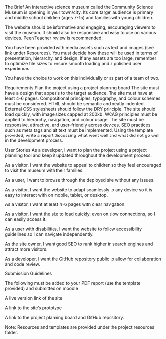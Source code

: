 The Brief
An interactive science museum called the Community Science Museum is opening in your town/city. Its core target audience is primary and middle school children (ages 7-15) and families with young children.

The website should be informative and engaging, encouraging viewers to visit the museum. It should also be responsive and easy to use on various devices. Peer/Teacher review is recommended.

You have been provided with media assets such as text and images (see link under Resources). You must decide how these will be used in terms of presentation, hierarchy, and design. If any assets are too large, remember to optimize file sizes to ensure smooth loading and a polished user experience.

You have the choice to work on this individually or as part of a team of two.

Requirements
Plan the project using a project planning board
The site must have a design that appeals to the target audience.
The site must have at least 4-6 pages.
Compositional principles, typography, and colour schemes must be considered.
HTML should be semantic and neatly indented.
External CSS stylesheets should follow the DRY principle.
The site should load quickly, with image sizes capped at 200kb.
WCAG principles must be applied to hierarchy, navigation, and colour usage.
The site must be responsive, attractive, and user-friendly across devices.
SEO practices such as meta tags and alt text must be implemented.
Using the template provided, write a report discussing what went well and what did not go well in the development process.

User Stories
As a developer, I want to plan the project using a project planning tool and keep it updated throughout the development process.

As a visitor, I want the website to appeal to children so they feel encouraged to visit the museum with their families.

As a user, I want to browse through the deployed site without any issues.

As a visitor, I want the website to adapt seamlessly to any device so it is easy to interact with on mobile, tablet, or desktop.

As a visitor, I want at least 4-6 pages with clear navigation.

As a visitor, I want the site to load quickly, even on slow connections, so I can easily access it.

As a user with disabilities, I want the website to follow accessibility guidelines so I can navigate independently.

As the site owner, I want good SEO to rank higher in search engines and attract more visitors.

As a developer, I want the GitHub repository public to allow for collaboration and code review.

Submission Guidelines

The following must be added to your PDF report (use the template provided) and submitted on moodle

A live version link of the site

A link to the site’s prototype

A link to the project planning board and GitHub repository.

Note: Resources and templates are provided under the project resources folder.
